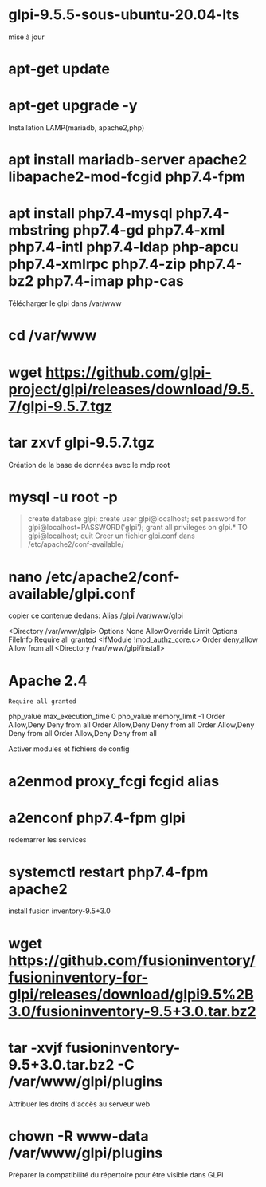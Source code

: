 # glpi-9.5.5-sous-ubuntu-20.04-lts
mise à jour
# apt-get update
# apt-get upgrade -y
Installation LAMP(mariadb, apache2,php)
# apt install mariadb-server apache2 libapache2-mod-fcgid php7.4-fpm
# apt install php7.4-mysql php7.4-mbstring php7.4-gd php7.4-xml php7.4-intl php7.4-ldap php-apcu php7.4-xmlrpc php7.4-zip php7.4-bz2 php7.4-imap php-cas
Télécharger le glpi dans /var/www
# cd /var/www
# wget https://github.com/glpi-project/glpi/releases/download/9.5.7/glpi-9.5.7.tgz
# tar zxvf glpi-9.5.7.tgz
Création de la base de données avec le mdp root
# mysql -u root -p
>create database glpi;
>create user glpi@localhost;
>set password for glpi@localhost=PASSWORD('glpi');
>grant all privileges on glpi.* TO glpi@localhost;
>quit
Creer un fichier glpi.conf dans /etc/apache2/conf-available/
# nano /etc/apache2/conf-available/glpi.conf
copier ce contenue dedans:
Alias /glpi /var/www/glpi

<Directory /var/www/glpi>
  Options None
  AllowOverride Limit Options FileInfo
  <IfModule mod_authz_core.c>
    Require all granted
  </IfModule>
  <IfModule !mod_authz_core.c>
    Order deny,allow
    Allow from all
  </IfModule>
</Directory>
<Directory /var/www/glpi/install>
  <IfModule mod_authz_core.c>
  # Apache 2.4
    Require all granted
  </IfModule>
  <IfModule mod_php7.c>
    php_value max_execution_time 0
    php_value memory_limit -1
  </IfModule>
</Directory>
<Directory /var/www/glpi/config>
  Order Allow,Deny
  Deny from all
</Directory>
<Directory /var/www/glpi/locales>
  Order Allow,Deny
  Deny from all
</Directory>
<Directory /var/www/glpi/install/mysql>
  Order Allow,Deny
  Deny from all
</Directory>
<Directory /var/www/glpi/scripts>
  Order Allow,Deny
  Deny from all
</Directory>

Activer modules et fichiers de config
# a2enmod proxy_fcgi fcgid alias 
# a2enconf php7.4-fpm glpi 
redemarrer les services
# systemctl restart php7.4-fpm apache2
install fusion inventory-9.5+3.0
# wget https://github.com/fusioninventory/fusioninventory-for-glpi/releases/download/glpi9.5%2B3.0/fusioninventory-9.5+3.0.tar.bz2
# tar -xvjf fusioninventory-9.5+3.0.tar.bz2 -C /var/www/glpi/plugins
Attribuer les droits d'accès au serveur web
# chown -R www-data /var/www/glpi/plugins
Préparer la compatibilité du répertoire pour être visible dans GLPI




